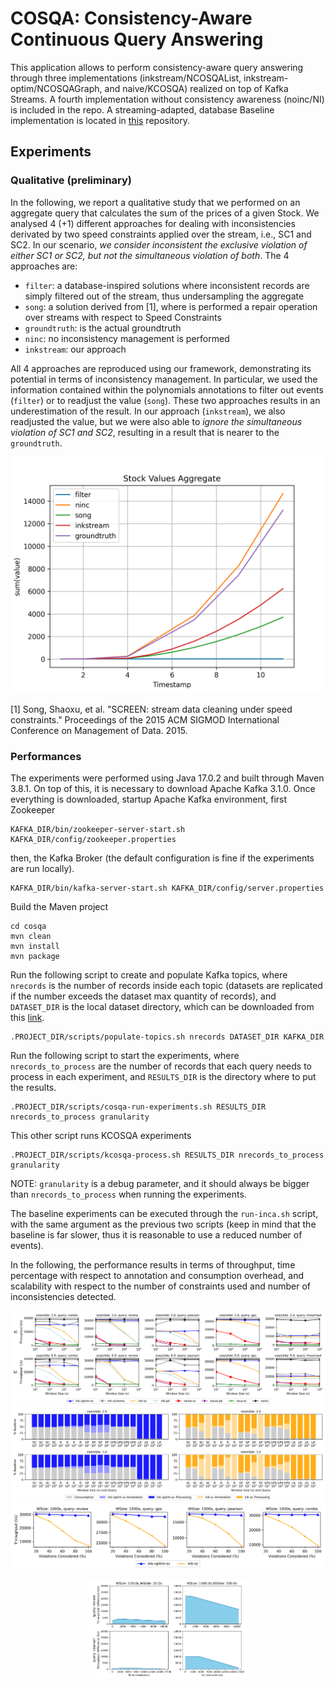 # COSQA: Consistency-Aware Continuous Query Answering

This application allows to perform consistency-aware query answering through three implementations (inkstream/NCOSQAList, inkstream-optim/NCOSQAGraph, and naive/KCOSQA) realized on top of Kafka Streams. 
A fourth implementation without consistency awareness (noinc/NI) is included in the repo. 
A streaming-adapted, database Baseline implementation is located in [this](https://github.com/semlanghi/INCA) repository.

## Experiments 

### Qualitative (preliminary)

In the following, we report a qualitative study that we performed on an aggregate query that calculates the sum of the prices of a given Stock. 
We analysed 4 (+1) different approaches for dealing with inconsistencies derivated by two speed constraints applied over the stream, i.e., SC1 and SC2.
In our scenario, _we consider inconsistent the exclusive violation of either SC1 or SC2, but not the simultaneous violation of both_.
The 4 approaches are:

- `filter`: a database-inspired solutions where inconsistent records are simply filtered out of the stream, thus undersampling the aggregate
- `song`: a solution derived from [1], where is performed a repair operation over streams with respect to Speed Constraints
- `groundtruth`: is the actual groundtruth
- `ninc`: no inconsistency management is performed
- `inkstream`: our approach

All 4 approaches are reproduced using our framework, demonstrating its potential in terms of inconsistency management. 
In particular, we used the information contained within the polynomials annotations to filter out events (`filter`) or to readjust the value (`song`). These two approaches results in an underestimation of the result.
In our approach (`inkstream`), we also readjusted the value, but we were also able to _ignore the simultaneous violation of SC1 and SC2_, resulting in a result that is nearer to the `groundtruth`.


![](stock_data_plot.png)


[1] Song, Shaoxu, et al. "SCREEN: stream data cleaning under speed constraints." Proceedings of the 2015 ACM SIGMOD International Conference on Management of Data. 2015.

### Performances

The experiments were performed using Java 17.0.2 and built through Maven 3.8.1. 
On top of this, it is necessary to download Apache Kafka 3.1.0.
Once everything is downloaded, startup Apache Kafka environment, first Zookeeper
```
KAFKA_DIR/bin/zookeeper-server-start.sh KAFKA_DIR/config/zookeeper.properties
```
then, the Kafka Broker (the default configuration is fine if the experiments are run locally).
```
KAFKA_DIR/bin/kafka-server-start.sh KAFKA_DIR/config/server.properties
```

Build the Maven project
```
cd cosqa
mvn clean
mvn install
mvn package
```



Run the following script to create and populate Kafka topics, where `nrecords` is the number of records inside each topic (datasets are replicated if the number exceeds the dataset max quantity of records), and `DATASET_DIR` is the local dataset directory, which can be downloaded from this [link](https://drive.google.com/file/d/1ntZWqej8tuG0JeZLKH5cV-dlPjvuQyR2/view?usp=share_link).
```
.PROJECT_DIR/scripts/populate-topics.sh nrecords DATASET_DIR KAFKA_DIR
```



Run the following script to start the experiments, where `nrecords_to_process` are the number of records that each query needs to process in each experiment, and `RESULTS_DIR` is the directory where to put the results.

```
.PROJECT_DIR/scripts/cosqa-run-experiments.sh RESULTS_DIR nrecords_to_process granularity
```
This other script runs KCOSQA experiments
```
.PROJECT_DIR/scripts/kcosqa-process.sh RESULTS_DIR nrecords_to_process granularity
```
NOTE: `granularity` is a debug parameter, and it should always be bigger than `nrecords_to_process` when running the experiments. 

The baseline experiments can be executed through the `run-inca.sh` script, with the same argument as the previous two scripts (keep in mind that the baseline is far slower, thus it is reasonable to use a reduced number of events).

In the following, the performance results in terms of throughput, time percentage with respect to annotation and consumption overhead, and scalability with respect to the number of constraints used and number of inconsistencies detected.

![](throughput.png)
![](annotatointime.png)
![](numberofconstraints.png)
<p align="center">
    <img src="./throughput_inc.png" width=50%>
</p>



